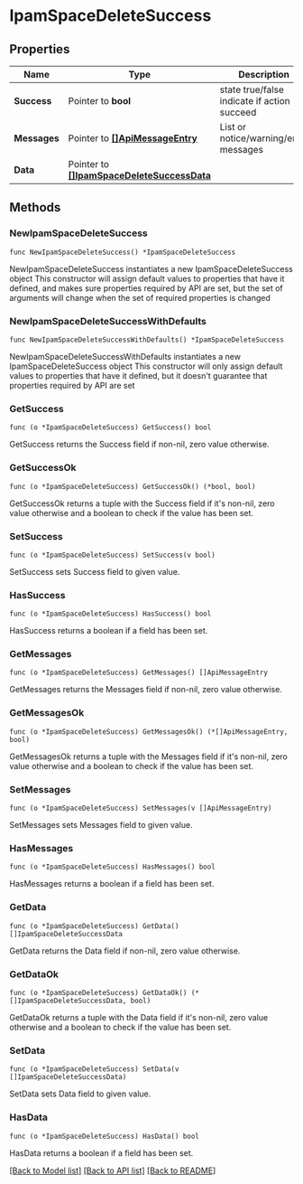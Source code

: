 # IpamSpaceDeleteSuccess

## Properties

Name | Type | Description | Notes
------------ | ------------- | ------------- | -------------
**Success** | Pointer to **bool** | state true/false indicate if action succeed | [optional] 
**Messages** | Pointer to [**[]ApiMessageEntry**](ApiMessageEntry.md) | List or notice/warning/error messages | [optional] 
**Data** | Pointer to [**[]IpamSpaceDeleteSuccessData**](IpamSpaceDeleteSuccessData.md) |  | [optional] 

## Methods

### NewIpamSpaceDeleteSuccess

`func NewIpamSpaceDeleteSuccess() *IpamSpaceDeleteSuccess`

NewIpamSpaceDeleteSuccess instantiates a new IpamSpaceDeleteSuccess object
This constructor will assign default values to properties that have it defined,
and makes sure properties required by API are set, but the set of arguments
will change when the set of required properties is changed

### NewIpamSpaceDeleteSuccessWithDefaults

`func NewIpamSpaceDeleteSuccessWithDefaults() *IpamSpaceDeleteSuccess`

NewIpamSpaceDeleteSuccessWithDefaults instantiates a new IpamSpaceDeleteSuccess object
This constructor will only assign default values to properties that have it defined,
but it doesn't guarantee that properties required by API are set

### GetSuccess

`func (o *IpamSpaceDeleteSuccess) GetSuccess() bool`

GetSuccess returns the Success field if non-nil, zero value otherwise.

### GetSuccessOk

`func (o *IpamSpaceDeleteSuccess) GetSuccessOk() (*bool, bool)`

GetSuccessOk returns a tuple with the Success field if it's non-nil, zero value otherwise
and a boolean to check if the value has been set.

### SetSuccess

`func (o *IpamSpaceDeleteSuccess) SetSuccess(v bool)`

SetSuccess sets Success field to given value.

### HasSuccess

`func (o *IpamSpaceDeleteSuccess) HasSuccess() bool`

HasSuccess returns a boolean if a field has been set.

### GetMessages

`func (o *IpamSpaceDeleteSuccess) GetMessages() []ApiMessageEntry`

GetMessages returns the Messages field if non-nil, zero value otherwise.

### GetMessagesOk

`func (o *IpamSpaceDeleteSuccess) GetMessagesOk() (*[]ApiMessageEntry, bool)`

GetMessagesOk returns a tuple with the Messages field if it's non-nil, zero value otherwise
and a boolean to check if the value has been set.

### SetMessages

`func (o *IpamSpaceDeleteSuccess) SetMessages(v []ApiMessageEntry)`

SetMessages sets Messages field to given value.

### HasMessages

`func (o *IpamSpaceDeleteSuccess) HasMessages() bool`

HasMessages returns a boolean if a field has been set.

### GetData

`func (o *IpamSpaceDeleteSuccess) GetData() []IpamSpaceDeleteSuccessData`

GetData returns the Data field if non-nil, zero value otherwise.

### GetDataOk

`func (o *IpamSpaceDeleteSuccess) GetDataOk() (*[]IpamSpaceDeleteSuccessData, bool)`

GetDataOk returns a tuple with the Data field if it's non-nil, zero value otherwise
and a boolean to check if the value has been set.

### SetData

`func (o *IpamSpaceDeleteSuccess) SetData(v []IpamSpaceDeleteSuccessData)`

SetData sets Data field to given value.

### HasData

`func (o *IpamSpaceDeleteSuccess) HasData() bool`

HasData returns a boolean if a field has been set.


[[Back to Model list]](../README.md#documentation-for-models) [[Back to API list]](../README.md#documentation-for-api-endpoints) [[Back to README]](../README.md)


